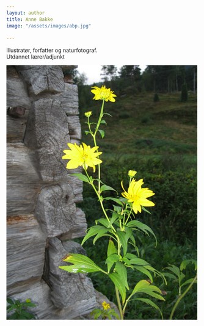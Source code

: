 ```yaml
---
layout: author
title: Anne Bakke
image: "/assets/images/abp.jpg"

---
```

Illustratør, forfatter og naturfotograf.  
Utdannet lærer/adjunkt

![](/assets/images/ab5.JPG)